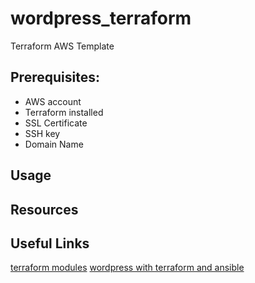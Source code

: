 # wordpress_terraform

Terraform AWS Template

 ## Prerequisites:
   - AWS account
   - Terraform installed 
   - SSL Certificate
   - SSH key
   - Domain Name
   
## Usage

## Resources

## Useful Links

[terraform modules](https://registry.terraform.io/modules/erkinsinc/wordpress/aws/latest?tab=resources)
[wordpress with terraform and ansible](https://mschirbel.medium.com/wordpress-on-aws-using-terraform-and-ansible-8c3e04cb76e9)
